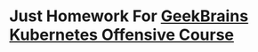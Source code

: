 # Just Homework For [GeekBrains Kubernetes Offensive Course](https://gb.ru/courses/kubernetes-for-developers)


